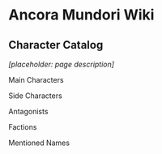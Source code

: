 # Ancora Mundori Wiki
## Character Catalog

*[placeholder: page description]*

Main Characters

Side Characters

Antagonists

Factions

Mentioned Names
